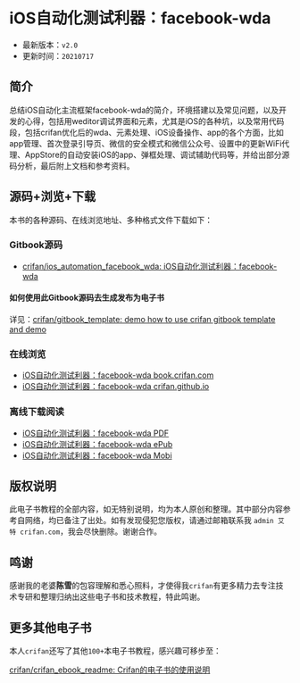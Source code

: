 # iOS自动化测试利器：facebook-wda

* 最新版本：`v2.0`
* 更新时间：`20210717`

## 简介

总结iOS自动化主流框架facebook-wda的简介，环境搭建以及常见问题，以及开发的心得，包括用weditor调试界面和元素，尤其是iOS的各种坑，以及常用代码段，包括crifan优化后的wda、元素处理、iOS设备操作、app的各个方面，比如app管理、首次登录引导页、微信的安全模式和微信公众号、设置中的更新WiFi代理、AppStore的自动安装iOS的app、弹框处理、调试辅助代码等，并给出部分源码分析，最后附上文档和参考资料。

## 源码+浏览+下载

本书的各种源码、在线浏览地址、多种格式文件下载如下：

### Gitbook源码

* [crifan/ios_automation_facebook_wda: iOS自动化测试利器：facebook-wda](https://github.com/crifan/ios_automation_facebook_wda)

#### 如何使用此Gitbook源码去生成发布为电子书

详见：[crifan/gitbook_template: demo how to use crifan gitbook template and demo](https://github.com/crifan/gitbook_template)

### 在线浏览

* [iOS自动化测试利器：facebook-wda book.crifan.com](http://book.crifan.com/books/ios_automation_facebook_wda/website)
* [iOS自动化测试利器：facebook-wda crifan.github.io](https://crifan.github.io/ios_automation_facebook_wda/website)

### 离线下载阅读

* [iOS自动化测试利器：facebook-wda PDF](http://book.crifan.com/books/ios_automation_facebook_wda/pdf/ios_automation_facebook_wda.pdf)
* [iOS自动化测试利器：facebook-wda ePub](http://book.crifan.com/books/ios_automation_facebook_wda/epub/ios_automation_facebook_wda.epub)
* [iOS自动化测试利器：facebook-wda Mobi](http://book.crifan.com/books/ios_automation_facebook_wda/mobi/ios_automation_facebook_wda.mobi)

## 版权说明

此电子书教程的全部内容，如无特别说明，均为本人原创和整理。其中部分内容参考自网络，均已备注了出处。如有发现侵犯您版权，请通过邮箱联系我 `admin 艾特 crifan.com`，我会尽快删除。谢谢合作。

## 鸣谢

感谢我的老婆**陈雪**的包容理解和悉心照料，才使得我`crifan`有更多精力去专注技术专研和整理归纳出这些电子书和技术教程，特此鸣谢。

## 更多其他电子书

本人`crifan`还写了其他`100+`本电子书教程，感兴趣可移步至：

[crifan/crifan_ebook_readme: Crifan的电子书的使用说明](https://github.com/crifan/crifan_ebook_readme)
